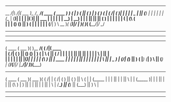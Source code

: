 
_________          _______ __________________ _______  _______ 
\__   __/|\     /|(  ___  )\__   __/\__   __/(  ____ \(  ____ )
   ) (   | )   ( || (   ) |   ) (      ) (   | (    \/| (    )|
   | |   | | _ | || (___) |   | |      | |   | (__    | (____)|
   | |   | |( )| ||  ___  |   | |      | |   |  __)   |     __)
   | |   | || || || (   ) |   | |      | |   | (      | (\ (   
   | |   | () () || )   ( |   | |      | |   | (____/\| ) \ \__
   )_(   (_______)|/     \|   )_(      )_(   (_______/|/   \__/
                                                               
________________________________________________________________
----------------------------------------------------------------


 _______  _______  _______ _________ _        _______ 
(  ____ \(  ___  )(       )\__   __/( (    /|(  ____ \
| (    \/| (   ) || () () |   ) (   |  \  ( || (    \/
| |      | |   | || || || |   | |   |   \ | || |      
| |      | |   | || |(_)| |   | |   | (\ \) || | ____ 
| |      | |   | || |   | |   | |   | | \   || | \_  )
| (____/\| (___) || )   ( |___) (___| )  \  || (___) |
(_______/(_______)|/     \|\_______/|/    )_)(_______)
                                                      
 _______  _______  _______  _       
(  ____ \(  ___  )(  ___  )( (    /|
| (    \/| (   ) || (   ) ||  \  ( |
| (_____ | |   | || |   | ||   \ | |
(_____  )| |   | || |   | || (\ \) |
      ) || |   | || |   | || | \   |
/\____) || (___) || (___) || )  \  |

________________________________________________________________
----------------------------------------------------------------